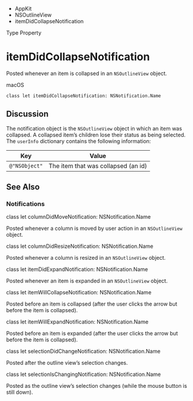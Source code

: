 

- AppKit
- NSOutlineView
-  itemDidCollapseNotification 

Type Property

# itemDidCollapseNotification

Posted whenever an item is collapsed in an `NSOutlineView` object.

macOS

``` source
class let itemDidCollapseNotification: NSNotification.Name
```

## Discussion

The notification object is the `NSOutlineView` object in which an item was collapsed. A collapsed item’s children lose their status as being selected. The `userInfo` dictionary contains the following information:

| Key           | Value                               |
|---------------|-------------------------------------|
| `@"NSObject"` | The item that was collapsed (an id) |

## See Also

### Notifications

class let columnDidMoveNotification: NSNotification.Name

Posted whenever a column is moved by user action in an `NSOutlineView` object.

class let columnDidResizeNotification: NSNotification.Name

Posted whenever a column is resized in an `NSOutlineView` object.

class let itemDidExpandNotification: NSNotification.Name

Posted whenever an item is expanded in an `NSOutlineView` object.

class let itemWillCollapseNotification: NSNotification.Name

Posted before an item is collapsed (after the user clicks the arrow but before the item is collapsed).

class let itemWillExpandNotification: NSNotification.Name

Posted before an item is expanded (after the user clicks the arrow but before the item is collapsed).

class let selectionDidChangeNotification: NSNotification.Name

Posted after the outline view’s selection changes.

class let selectionIsChangingNotification: NSNotification.Name

Posted as the outline view’s selection changes (while the mouse button is still down).

